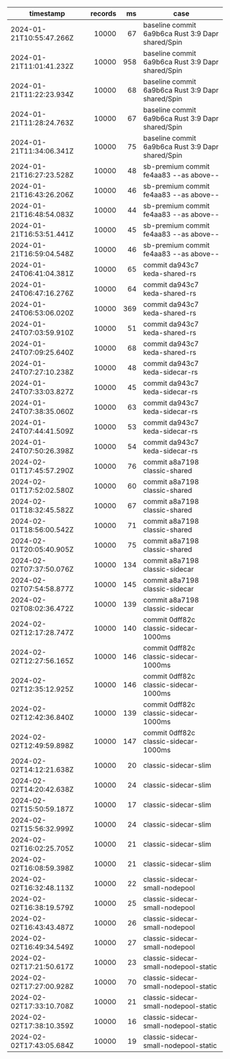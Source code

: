 | timestamp                | records |  ms | case                                              |
| ------------------------ | ------: | --: | ------------------------------------------------- |
| 2024-01-21T10:55:47.266Z |   10000 |  67 | baseline commit 6a9b6ca Rust 3:9 Dapr shared/Spin |
| 2024-01-21T11:01:41.232Z |   10000 | 958 | baseline commit 6a9b6ca Rust 3:9 Dapr shared/Spin |
| 2024-01-21T11:22:23.934Z |   10000 |  68 | baseline commit 6a9b6ca Rust 3:9 Dapr shared/Spin |
| 2024-01-21T11:28:24.763Z |   10000 |  67 | baseline commit 6a9b6ca Rust 3:9 Dapr shared/Spin |
| 2024-01-21T11:34:06.341Z |   10000 |  75 | baseline commit 6a9b6ca Rust 3:9 Dapr shared/Spin |
| 2024-01-21T16:27:23.528Z |   10000 |  48 | sb-premium commit fe4aa83 --as above--            |
| 2024-01-21T16:43:26.206Z |   10000 |  46 | sb-premium commit fe4aa83 --as above--            |
| 2024-01-21T16:48:54.083Z |   10000 |  44 | sb-premium commit fe4aa83 --as above--            |
| 2024-01-21T16:53:51.441Z |   10000 |  45 | sb-premium commit fe4aa83 --as above--            |
| 2024-01-21T16:59:04.548Z |   10000 |  46 | sb-premium commit fe4aa83 --as above--            |
| 2024-01-24T06:41:04.381Z |   10000 |  65 | commit da943c7 keda-shared-rs                     |
| 2024-01-24T06:47:16.276Z |   10000 |  64 | commit da943c7 keda-shared-rs                     |
| 2024-01-24T06:53:06.020Z |   10000 | 369 | commit da943c7 keda-shared-rs                     |
| 2024-01-24T07:03:59.910Z |   10000 |  51 | commit da943c7 keda-shared-rs                     |
| 2024-01-24T07:09:25.640Z |   10000 |  68 | commit da943c7 keda-shared-rs                     |
| 2024-01-24T07:27:10.238Z |   10000 |  48 | commit da943c7 keda-sidecar-rs                    |
| 2024-01-24T07:33:03.827Z |   10000 |  45 | commit da943c7 keda-sidecar-rs                    |
| 2024-01-24T07:38:35.060Z |   10000 |  63 | commit da943c7 keda-sidecar-rs                    |
| 2024-01-24T07:44:41.509Z |   10000 |  53 | commit da943c7 keda-sidecar-rs                    |
| 2024-01-24T07:50:26.398Z |   10000 |  54 | commit da943c7 keda-sidecar-rs                    |
| 2024-02-01T17:45:57.290Z |   10000 |  76 | commit a8a7198 classic-shared                     |
| 2024-02-01T17:52:02.580Z |   10000 |  60 | commit a8a7198 classic-shared                     |
| 2024-02-01T18:32:45.582Z |   10000 |  67 | commit a8a7198 classic-shared                     |
| 2024-02-01T18:56:00.542Z |   10000 |  71 | commit a8a7198 classic-shared                     |
| 2024-02-01T20:05:40.905Z |   10000 |  75 | commit a8a7198 classic-shared                     |
| 2024-02-02T07:37:50.076Z |   10000 | 134 | commit a8a7198 classic-sidecar                    |
| 2024-02-02T07:54:58.877Z |   10000 | 145 | commit a8a7198 classic-sidecar                    |
| 2024-02-02T08:02:36.472Z |   10000 | 139 | commit a8a7198 classic-sidecar                    |
| 2024-02-02T12:17:28.747Z |   10000 | 140 | commit 0dff82c classic-sidecar-1000ms             |
| 2024-02-02T12:27:56.165Z |   10000 | 146 | commit 0dff82c classic-sidecar-1000ms             |
| 2024-02-02T12:35:12.925Z |   10000 | 146 | commit 0dff82c classic-sidecar-1000ms             |
| 2024-02-02T12:42:36.840Z |   10000 | 139 | commit 0dff82c classic-sidecar-1000ms             |
| 2024-02-02T12:49:59.898Z |   10000 | 147 | commit 0dff82c classic-sidecar-1000ms             |
| 2024-02-02T14:12:21.638Z |   10000 |  20 | classic-sidecar-slim                              |
| 2024-02-02T14:20:42.638Z |   10000 |  24 | classic-sidecar-slim                              |
| 2024-02-02T15:50:59.187Z |   10000 |  17 | classic-sidecar-slim                              |
| 2024-02-02T15:56:32.999Z |   10000 |  24 | classic-sidecar-slim                              |
| 2024-02-02T16:02:25.705Z |   10000 |  21 | classic-sidecar-slim                              |
| 2024-02-02T16:08:59.398Z |   10000 |  21 | classic-sidecar-slim                              |
| 2024-02-02T16:32:48.113Z |   10000 |  22 | classic-sidecar-small-nodepool                    |
| 2024-02-02T16:38:19.579Z |   10000 |  25 | classic-sidecar-small-nodepool                    |
| 2024-02-02T16:43:43.487Z |   10000 |  26 | classic-sidecar-small-nodepool                    |
| 2024-02-02T16:49:34.549Z |   10000 |  27 | classic-sidecar-small-nodepool                    |
| 2024-02-02T17:21:50.617Z |   10000 |  23 | classic-sidecar-small-nodepool-static             |
| 2024-02-02T17:27:00.928Z |   10000 |  70 | classic-sidecar-small-nodepool-static             |
| 2024-02-02T17:33:10.708Z |   10000 |  21 | classic-sidecar-small-nodepool-static             |
| 2024-02-02T17:38:10.359Z |   10000 |  16 | classic-sidecar-small-nodepool-static             |
| 2024-02-02T17:43:05.684Z |   10000 |  19 | classic-sidecar-small-nodepool-static             |
